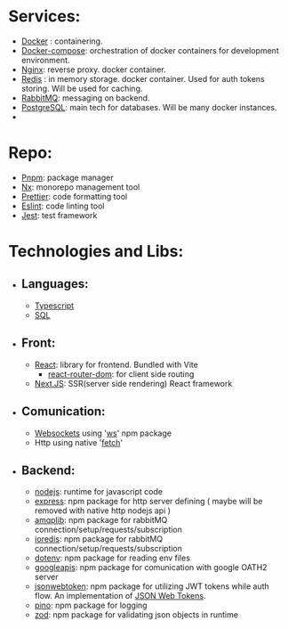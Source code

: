 # Services:

- [Docker](https://docs.docker.com/guides/get-started/) : containering.
- [Docker-compose](https://docs.docker.com/compose/): orchestration of docker containers for development environment.
- [Nginx](https://nginx.org/en/docs/?_ga=2.52200234.268259207.1701880029-1006676728.1701880029): reverse proxy. docker container.
- [Redis](<(https://redis.io/)>) : in memory storage. docker container. Used for auth tokens storing. Will be used for caching.
- [RabbitMQ](https://www.rabbitmq.com/documentation.html): messaging on backend.
- [PostgreSQL](https://www.postgresql.org/docs/current/index.html): main tech for databases. Will be many docker instances.
-

# Repo:

- [Pnpm](<(https://pnpm.io/)>): package manager
- [Nx](<(https://nx.dev/)>): monorepo management tool
- [Prettier](<(https://prettier.io/)>): code formatting tool
- [Eslint](<(https://eslint.org/)>): code linting tool
- [Jest](https://jestjs.io/): test framework

# Technologies and Libs:

- ## Languages:
  - [Typescript](https://www.typescriptlang.org/docs/)
  - [SQL](https://www.w3schools.com/sql/)
- ## Front:
  - [React](https://react.dev/learn): library for frontend. Bundled with Vite
    - [react-router-dom](https://reactrouter.com/en/main): for client side routing
  - [Next.JS](https://nextjs.org/docs): SSR(server side rendering) React framework
- ## Comunication:
  - [Websockets](https://en.wikipedia.org/wiki/WebSocket) using '[ws](https://github.com/websockets/ws)' npm package
  - Http using native '[fetch](https://developer.mozilla.org/en-US/docs/Web/API/Fetch_API/Using_Fetch)'
- ## Backend:

  - [nodejs](https://nodejs.org/en/learn/getting-started/introduction-to-nodejs): runtime for javascript code
  - [express](https://expressjs.com/): npm package for http server defining ( maybe will be removed with native http nodejs api )
  - [amqplib](https://amqp-node.github.io/amqplib/): npm package for rabbitMQ connection/setup/requests/subscription
  - [ioredis](https://github.com/redis/ioredis): npm package for rabbitMQ connection/setup/requests/subscription
  - [dotenv](https://github.com/motdotla/dotenv#readme): npm package for reading env files
  - [googleapis](https://github.com/googleapis/google-api-nodejs-client): npm package for comunication with google OATH2 server
  - [jsonwebtoken](https://github.com/auth0/node-jsonwebtoken): npm package for utilizing JWT tokens while auth flow. An implementation of [JSON Web Tokens](https://jwt.io/).
  - [pino](https://getpino.io/#/): npm package for logging
  - [zod](https://zod.dev/): npm package for validating json objects in runtime
